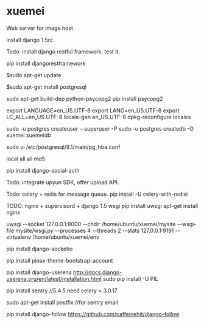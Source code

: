 xuemei
======

Web server for image host

install django 1.5rc

Todo: install django restful framework. test it.

pip install djangorestframework 

$sudo apt-get update

$sudo apt-get install postgresql

sudo apt-get build-dep python-psycopg2
pip install psycopg2

export LANGUAGE=en_US.UTF-8
export LANG=en_US.UTF-8
export LC_ALL=en_US.UTF-8
locale-gen en_US.UTF-8
dpkg-reconfigure locales

sudo -u postgres createuser --superuser <someuser> -P
sudo -u postgres createdb -O xuemei xuemeidb

sudo vi /etc/postgresql/9.1/main/pg_hba.conf

local all all md5

pip install django-social-auth

Todo: integrate upyun SDK, offer upload API.

Todo: celery + redis for message queue.
 pip install -U celery-with-redisi


TODO: nginx + supervisord + django 1.5 wsgi
pip install uwsgi
apt-get install nginx

uwsgi --socket 127.0.0.1:8000 --chdir /home/ubuntu/xuemei/mysite --wsgi-file mysite/wsgi.py --processes 4 --threads 2 --stats 127.0.0.1:9191 --virtualenv /home/ubuntu/xuemei/env

pip install django-socketio

pip install pinax-theme-bootstrap-account

pip install django-userena
http://docs.django-userena.org/en/latest/installation.html
sudo pip install -U PIL

pip install sentry //5.4.5
need celery > 3.0.17

sudo apt-get install postfix //for sentry email

pip install django-follow https://github.com/caffeinehit/django-follow
